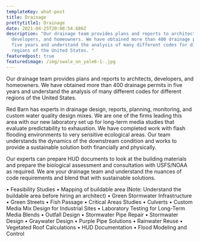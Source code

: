 ```yaml
---
templateKey: what-post
title: Drainage
prettytitle1: Drainage
date: 2021-04-25T20:08:54.686Z
description: "Our drainage team provides plans and reports to architects,
  developers, and homeowners. We have obtained more than 400 drainage permits in
  five years and understand the analysis of many different codes for different
  regions of the United States. "
featuredpost: true
featuredimage: /img/swale_on_yale6-1-.jpg
---
```

Our drainage team provides plans and reports to architects, developers, and homeowners. We have obtained more than 400 drainage permits in five years and understand the analysis of many different codes for different regions of the United States. 

Red Barn has experts in drainage design, reports, planning, monitoring, and custom water quality design mixes.  We are one of the firms leading this area with our new laboratory set up for long-term media studies that evaluate predictability to exhaustion.  We have completed work with flash flooding environments to very sensitive ecological areas.  Our team understands the dynamics of the downstream condition and works to provide a sustainable solution both financially and physically. 

Our experts can prepare HUD documents to look at the building materials and prepare the biological assessment and consultation with USFS/NOAA as required.  We are your drainage team and understand the nuances of code requirements and blend that with sustainable solutions. 

•	Feasibility Studies
•	Mapping of buildable area (Note: Understand the buildable area before hiring an architect)
•	Green Stormwater Infrastructure 
•	Green Streets
•	Fish Passage 
•	Critical Areas Studies
•	Culverts
•	Custom Media Mix Design for Industrial Sites
•	Laboratory Testing for Long-Term Media Blends
•	Outfall Design
•	Stormwater Pipe Repair
•	Stormwater Design
•	Graywater Design
•	Purple Pipe Solutions
•	Rainwater Reuse
•	Vegetated Roof Calculations
•	HUD Documentation
•	Flood Modeling and Control